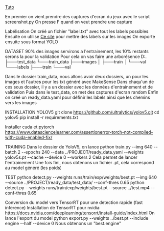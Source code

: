[Tuto](https://betterprogramming.pub/how-to-train-yolov5-for-recognizing-custom-game-objects-in-real-time-9d78369928a8)

En premier on vient prendre des captures d'ecran du jeux avec le script screenshot.py
On presse F quand on veut prendre une capture


Labélisation
On créé un fichier "label.txt" avec tout les labels possibles
Ensuite on utilise [Ce site](https://www.makesense.ai/) pour mettre des labels sur les images
On exporte ensuite sous format YOLO


DATASET
90% des images servirons a l'entrainement, les 10% restants serons la pour la validation
Pour cela on vas faire une arborésence
D:.
├───test_data
└───train_data
    ├───images
    │   ├───train
    │   └───val
    └───labels
        ├───train
        └───val

Dans le dossier train_data, nous allons avoir deux dossiers, un pour les images et l'autres pour les txt généré avec MakeSense
Dans chaqu'un de ces sous dossier, il y a un dossier avec les données d'entrainement et de validation
Puis dans le test_data, on met des captures d'ecran random
Enfin on créé un ready_data.yaml pour définir les labels ainsi que les chemins vers les images




INSTALLATION YOLOV5
git clone https://github.com/ultralytics/yolov5.git
cd yolov5
pip install -r requirements.txt

Installer cuda et pytorch
https://www.datasciencelearner.com/assertionerror-torch-not-compiled-with-cuda-enabled-fix/


TRAINING
Dans le dossier de YoloV5, on lance 
python train.py --img 640 --batch 2 --epochs 240 --data ../PROJECT/ready_data.yaml --weights yolov5s.pt --cache --device 0 --workers 2
Cela permet de lancer l'entrainement
Une fois fini, nous obtenons un fichier .pt, cela correspond au model généré (les poids)

TEST
python detect.py --weights runs/train/exp/weights/best.pt --img 640 --source ../PROJECT/ready_data/test_data/ --conf-thres 0.65
python detect.py --weights runs/train/exp/weights/best.pt --source ../test.mp4 --conf-thres 0.65



Conversion du model vers TensorRT pour une detection rapide (fast inference)
Installation de TensorRT pour nvidia https://docs.nvidia.com/deeplearning/tensorrt/install-guide/index.html
On lance l'export du model 
python export.py --weights ../best.pt --include engine --half --device 0
Nous obtenons un "best.engine"
